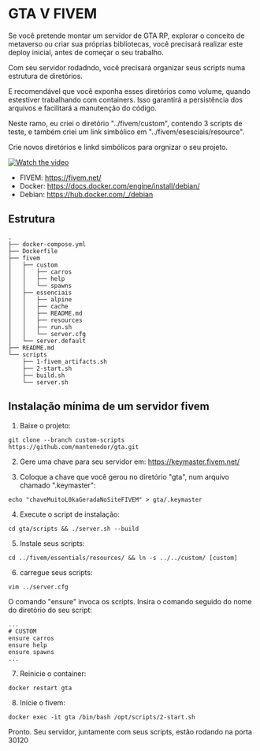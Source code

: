 # GTA V FIVEM

Se você pretende montar um servidor de GTA RP, explorar o conceito de metaverso ou criar sua próprias bibliotecas, você precisará realizar este deploy inicial, antes de começar o seu trabalho.

Com seu servidor rodadndo, você precisará organizar seus scripts numa estrutura de diretórios.

E recomendável que você exponha esses diretórios como volume, quando estestiver trabalhando com containers. Isso garantirá a persistência dos arquivos e facilitará a manutenção do código.

Neste ramo, eu criei o diretório "../fivem/custom", contendo 3 scripts de teste, e também criei um link simbólico em "../fivem/esesciais/resource".

Crie novos diretórios e linkd simbólicos para orgnizar o seu projeto.

[![Watch the video](https://img.youtube.com/vi/kwy48L_lFSc/maxresdefault.jpg)](https://youtu.be/kwy48L_lFSc)

* FIVEM: https://fivem.net/
* Docker: https://docs.docker.com/engine/install/debian/
* Debian: https://hub.docker.com/_/debian

## Estrutura
```
.
├── docker-compose.yml
├── Dockerfile
├── fivem
│   ├── custom
│   │   ├── carros
│   │   ├── help
│   │   └── spawns
│   ├── essenciais
│   │   ├── alpine
│   │   ├── cache
│   │   ├── README.md
│   │   ├── resources
│   │   ├── run.sh
│   │   └── server.cfg
│   └── server.default
├── README.md
└── scripts
    ├── 1-fivem_artifacts.sh
    ├── 2-start.sh
    ├── build.sh
    └── server.sh
```
## Instalação mínima de um servidor fivem

1. Baixe o projeto:
```
git clone --branch custom-scripts https://github.com/mantenedor/gta.git
```
2. Gere uma chave para seu servidor em: https://keymaster.fivem.net/

3. Coloque a chave que você gerou no diretório "gta", num arquivo chamado ".keymaster":
```
echo "chaveMuitoL0kaGeradaNoSiteFIVEM" > gta/.keymaster
```
4. Execute o script de instalação:
```
cd gta/scripts && ./server.sh --build
```
5. Instale seus scripts:
```
cd ../fivem/essentials/resources/ && ln -s ../../custom/ [custom]
```
6. carregue seus scripts:
```
vim ../server.cfg
```
O comando "ensure" invoca os scripts. Insira o comando seguido do nome do diretório do seu script: 
```
...
# CUSTOM
ensure carros
ensure help
ensure spawns
...
```
7. Reinicie o container:
```
docker restart gta
````
8. Inicie o fivem:
```
docker exec -it gta /bin/bash /opt/scripts/2-start.sh
```

Pronto. Seu servidor, juntamente com seus scripts, estão rodando na porta 30120
